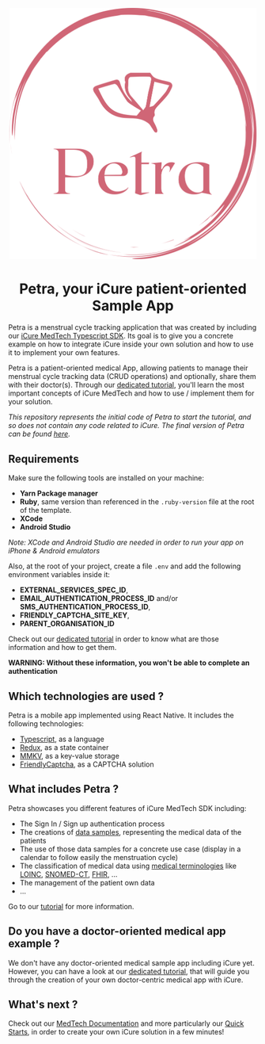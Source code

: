 <p align="center">
    <a href="https://docs.icure.com/sdks/tutorial/petra/foreword">
        <img alt="icure-your-data-platform-for-medtech-and-ehr" src="./petra_logo.svg" width="500">
    </a>
    <h1 align="center">Petra, your iCure patient-oriented Sample App</h1>
</p>


Petra is a menstrual cycle tracking application that was created by including our [iCure MedTech Typescript SDK](https://github.com/icure/icure-medical-device-js-sdk). Its goal is to give you a concrete example on how to integrate iCure inside your own solution and how to use it to implement your own features. 

Petra is a patient-oriented medical App, allowing patients to manage their menstrual cycle tracking data (CRUD operations) and optionally, share them with their doctor(s). Through our [dedicated tutorial](https://docs.icure.com/sdks/tutorial/petra/foreword), you'll learn the most important concepts of iCure MedTech and how to use / implement them for your solution. 


*This repository represents the initial code of Petra to start the tutorial, and so does not contain any code related to iCure. The final version of Petra can be found [here](https://github.com/icure/icure-medical-device-react-native-app-tutorial).*


## Requirements 
Make sure the following tools are installed on your machine: 
- **Yarn Package manager**
- **Ruby**, same version than referenced in the `.ruby-version` file at the root of the template. 
- **XCode**
- **Android Studio**

*Note: XCode and Android Studio are needed in order to run your app on iPhone & Android emulators*

Also, at the root of your project, create a file `.env` and add the following environment variables inside it:
- **EXTERNAL_SERVICES_SPEC_ID**,
- **EMAIL_AUTHENTICATION_PROCESS_ID** and/or **SMS_AUTHENTICATION_PROCESS_ID**,
- **FRIENDLY_CAPTCHA_SITE_KEY**,
- **PARENT_ORGANISATION_ID**

Check out our [dedicated tutorial](https://docs.icure.com/sdks/tutorial/petra/foreword) in order to know what are those information and how to get them.

**WARNING: Without these information, you won't be able to complete an authentication**


## Which technologies are used ?
Petra is a mobile app implemented using React Native. It includes the following technologies: 
- [Typescript](https://www.typescriptlang.org/docs/handbook/typescript-from-scratch.html), as a language
- [Redux](https://redux.js.org/introduction/getting-started), as a state container
- [MMKV](https://github.com/Tencent/MMKV), as a key-value storage
- [FriendlyCaptcha](https://friendlycaptcha.com/), as a CAPTCHA solution


## What includes Petra ? 
Petra showcases you different features of iCure MedTech SDK including: 
- The Sign In / Sign up authentication process
- The creations of [data samples](https://docs.icure.com/sdks/glossary#data-sample), representing the medical data of the patients 
- The use of those data samples for a concrete use case (display in a calendar to follow easily the menstruation cycle)
- The classification of medical data using [medical terminologies](https://docs.icure.com/sdks/glossary#terminologies) like [LOINC](https://loinc.org/), [SNOMED-CT](https://www.snomed.org/), [FHIR](https://www.hl7.org/fhir/), ...
- The management of the patient own data
- ... 

Go to our [tutorial](https://docs.icure.com/sdks/tutorial/petra/foreword) for more information. 

## Do you have a doctor-oriented medical app example ? 
We don't have any doctor-oriented medical sample app including iCure yet. 
However, you can have a look at our [dedicated tutorial](https://docs.icure.com/sdks/tutorial/), that will guide you through the creation of your own doctor-centric medical app with iCure. 


## What's next ? 
Check out our [MedTech Documentation](https://docs.icure.com/sdks/tutorial/petra/foreword) and more particularly our [Quick Starts](https://docs.icure.com/sdks/quick-start/), in order to create your own iCure solution in a few minutes! 
